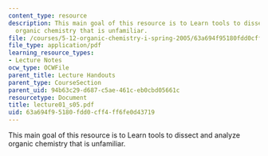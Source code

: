```yaml
---
content_type: resource
description: This main goal of this resource is to Learn tools to dissect and analyze
  organic chemistry that is unfamiliar.
file: /courses/5-12-organic-chemistry-i-spring-2005/63a694f95180fdd0cff4ff6fe0d43719_lecture01_s05.pdf
file_type: application/pdf
learning_resource_types:
- Lecture Notes
ocw_type: OCWFile
parent_title: Lecture Handouts
parent_type: CourseSection
parent_uid: 94b63c29-d687-c5ae-461c-eb0cbd05661c
resourcetype: Document
title: lecture01_s05.pdf
uid: 63a694f9-5180-fdd0-cff4-ff6fe0d43719
---
```

This main goal of this resource is to Learn tools to dissect and analyze organic chemistry that is unfamiliar.

